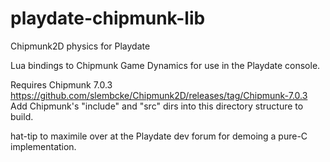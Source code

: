 # playdate-chipmunk-lib
 Chipmunk2D physics for Playdate

Lua bindings to Chipmunk Game Dynamics for use in the Playdate console.

Requires Chipmunk 7.0.3
https://github.com/slembcke/Chipmunk2D/releases/tag/Chipmunk-7.0.3
Add Chipmunk's "include" and "src" dirs into this directory structure to build.

hat-tip to maximile over at the Playdate dev forum for demoing a pure-C implementation.